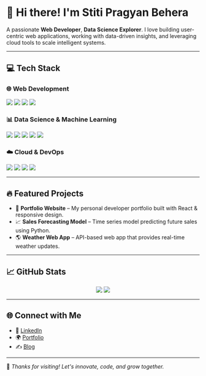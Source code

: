 # 👋 Hi there! I'm Stiti Pragyan Behera

A passionate **Web Developer**, **Data Science Explorer**. I love building user-centric web applications, working with data-driven insights, and leveraging cloud tools to scale intelligent systems.

---

## 💻 Tech Stack

### 🌐 Web Development
<p align="left">
  <img src="https://img.shields.io/badge/HTML5-E34F26?style=for-the-badge&logo=html5&logoColor=white" />
  <img src="https://img.shields.io/badge/CSS3-1572B6?style=for-the-badge&logo=css3&logoColor=white" />
  <img src="https://img.shields.io/badge/JavaScript-F7DF1E?style=for-the-badge&logo=javascript&logoColor=black" />
  <img src="https://img.shields.io/badge/React-20232A?style=for-the-badge&logo=react&logoColor=61DAFB" />
</p>

### 📊 Data Science & Machine Learning
<p align="left">
  <img src="https://img.shields.io/badge/Python-3776AB?style=for-the-badge&logo=python&logoColor=white" />
  <img src="https://img.shields.io/badge/Pandas-150458?style=for-the-badge&logo=pandas&logoColor=white" />
  <img src="https://img.shields.io/badge/NumPy-013243?style=for-the-badge&logo=numpy&logoColor=white" />
  <img src="https://img.shields.io/badge/Matplotlib-11557C?style=for-the-badge&logo=plotly&logoColor=white" />
  <img src="https://img.shields.io/badge/Scikit--Learn-F7931E?style=for-the-badge&logo=scikit-learn&logoColor=white" />
</p>

### ☁️ Cloud & DevOps
<p align="left">
  <img src="https://img.shields.io/badge/AWS-232F3E?style=for-the-badge&logo=amazon-aws&logoColor=white" />
  <img src="https://img.shields.io/badge/GCP-4285F4?style=for-the-badge&logo=google-cloud&logoColor=white" />
  <img src="https://img.shields.io/badge/Azure-0078D4?style=for-the-badge&logo=microsoft-azure&logoColor=white" />
  <img src="https://img.shields.io/badge/Docker-2496ED?style=for-the-badge&logo=docker&logoColor=white" />
</p>

---

## 🔥 Featured Projects
- 💬 **Portfolio Website** – My personal developer portfolio built with React & responsive design.
- 📈 **Sales Forecasting Model** – Time series model predicting future sales using Python.
- 🌎 **Weather Web App** – API-based web app that provides real-time weather updates.

---

## 📈 GitHub Stats
<p align="center">
  <img src="https://github-readme-stats.vercel.app/api?username=stitipragyanbehera&show_icons=true&theme=tokyonight" />
  <img src="https://github-readme-stats.vercel.app/api/top-langs/?username=stitipragyanbehera&layout=compact&theme=tokyonight" />
</p>

---

## 🌐 Connect with Me
- 💼 [LinkedIn](https://www.linkedin.com/in/stitipragyan-behera)
- 🌍 [Portfolio](https://stitipragyanbehera.me-portfolio.com)
- ✍️ [Blog](https://medium.com/@stitipragyan-behera)

---

🌟 *Thanks for visiting! Let's innovate, code, and grow together.*

